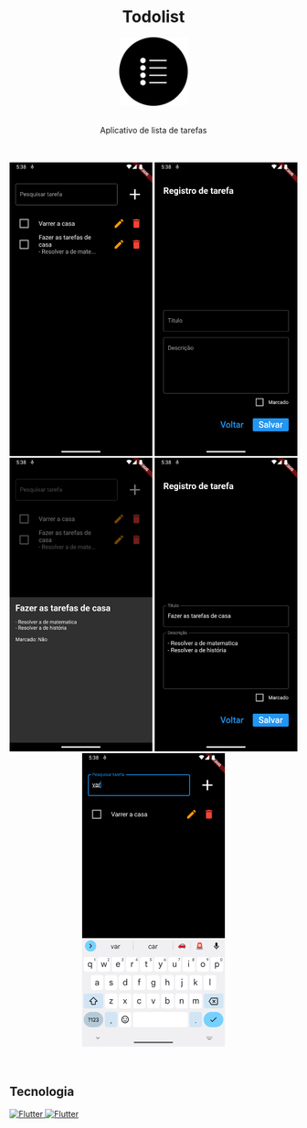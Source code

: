 <h1 align="center">Todolist</h1>

<div align="center">
  <img 
       src="https://github.com/pedropfsf/todolist-flutter/blob/master/assets/logo.png" 
       alt="Icon app"
       width="120px"
       height="120px"
  />
</div>
<br/>
<p align="center">Aplicativo de lista de tarefas</p>

<br/>
<br/>
<div align="center">
  <img
       src="https://github.com/pedropfsf/todolist-flutter/blob/master/assets/screenshot1.png"
       alt="Screenshot"
       width="250px"
   />
   <img
       src="https://github.com/pedropfsf/todolist-flutter/blob/master/assets/screenshot2.png"
       alt="Screenshot"
       width="250px"
   />
  <img
       src="https://github.com/pedropfsf/todolist-flutter/blob/master/assets/screenshot3.png"
       alt="Screenshot"
       width="250px"
   />
  <img
       src="https://github.com/pedropfsf/todolist-flutter/blob/master/assets/screenshot4.png"
       alt="Screenshot"
       width="250px"
   />
  <img
       src="https://github.com/pedropfsf/todolist-flutter/blob/master/assets/screenshot5.png"
       alt="Screenshot"
       width="250px"
   />
</div>

<br/>
<br/>
  
## Tecnologia
<a href="https://flutter.dev/" target="_black">
  <img src="https://cdn.jsdelivr.net/gh/devicons/devicon/icons/flutter/flutter-original.svg" width="50px" alt="Flutter" title="Flutter" /> 
<a href="https://dart.dev/" target="_black">
  <img src="https://cdn.jsdelivr.net/gh/devicons/devicon/icons/dart/dart-original.svg" width="50px" alt="Flutter" title="Flutter" />  
</a>
